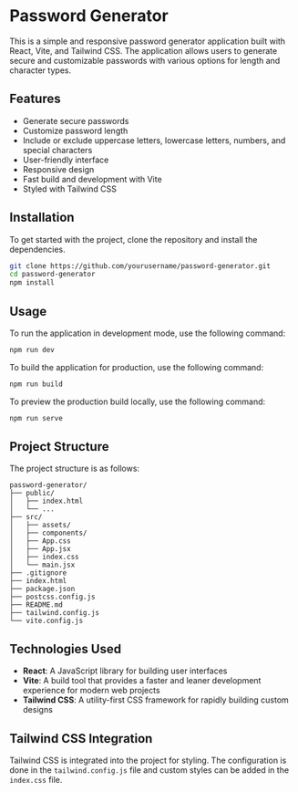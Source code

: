 # Password Generator

This is a simple and responsive password generator application built with React, Vite, and Tailwind CSS. The application allows users to generate secure and customizable passwords with various options for length and character types.

## Features

- Generate secure passwords
- Customize password length
- Include or exclude uppercase letters, lowercase letters, numbers, and special characters
- User-friendly interface
- Responsive design
- Fast build and development with Vite
- Styled with Tailwind CSS

## Installation

To get started with the project, clone the repository and install the dependencies.

```bash
git clone https://github.com/yourusername/password-generator.git
cd password-generator
npm install
```

## Usage

To run the application in development mode, use the following command:

```bash
npm run dev
```

To build the application for production, use the following command:

```bash
npm run build
```

To preview the production build locally, use the following command:

```bash
npm run serve
```

## Project Structure

The project structure is as follows:

```
password-generator/
├── public/
│   ├── index.html
│   └── ...
├── src/
│   ├── assets/
│   ├── components/
│   ├── App.css
│   ├── App.jsx
│   ├── index.css
│   └── main.jsx
├── .gitignore
├── index.html
├── package.json
├── postcss.config.js
├── README.md
├── tailwind.config.js
└── vite.config.js
```

## Technologies Used

- **React**: A JavaScript library for building user interfaces
- **Vite**: A build tool that provides a faster and leaner development experience for modern web projects
- **Tailwind CSS**: A utility-first CSS framework for rapidly building custom designs

## Tailwind CSS Integration

Tailwind CSS is integrated into the project for styling. The configuration is done in the `tailwind.config.js` file and custom styles can be added in the `index.css` file.
